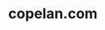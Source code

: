 ---
# Feel free to add content and custom Front Matter to this file.
# To modify the layout, see https://jekyllrb.com/docs/themes/#overriding-theme-defaults

layout: homecopelan
title:  copelan.com
--- 